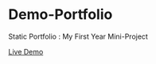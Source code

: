 # Demo-Portfolio
Static Portfolio : My First Year Mini-Project 

[Live Demo](https://sandip-kanzariya.github.io/Demo-Portfolio/)
